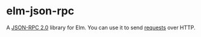 # elm-json-rpc

A [JSON-RPC 2.0](https://www.jsonrpc.org/specification) library for Elm. You
can use it to send
[requests](https://www.jsonrpc.org/specification#request_object) over HTTP.
